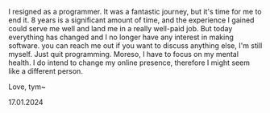 I resigned as a programmer. It was a fantastic journey, but it's time for me to end it. 8 years is a significant amount of time, and the experience I gained could serve me well and land me in a really well-paid job. But today everything has changed and I no longer have any interest in making software. you can reach me out if you want to discuss anything else, I'm still myself. Just quit programming. Moreso, I have to focus on my mental health. I do intend to change my online presence, therefore I might seem like a different person.

Love, tym~

17.01.2024
